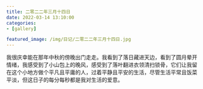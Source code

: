 ```yaml
---
title: 二零二二年三月十四日
date: 2022-03-14 13:10:00
categories:
- [gallery]

featured_image: /img/日记/二零二二年三月十四日.jpg
---
```


我很庆幸能在那年中秋的傍晚出门走走。我看到了落日藏进天边，看到了圆月晕开情绪，我感受到了小山包上的晚风，感受到了落叶翻进衣领清扫锁骨，它们让我留在这个小地方做个平凡且平庸的人，过着平静且平安的生活，尽管生活平常且饭菜平淡，但这日子的每分每秒都是我对生活的爱意。